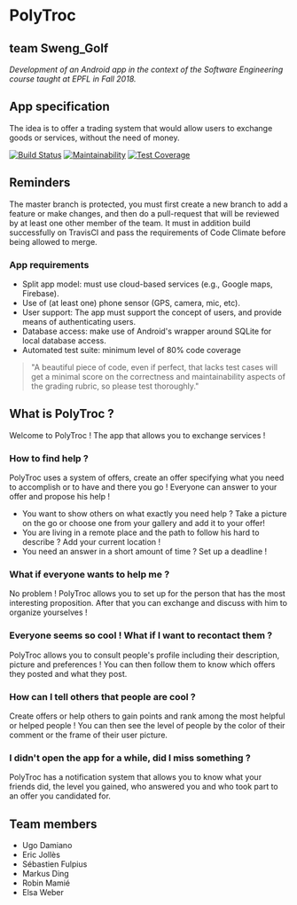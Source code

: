 # PolyTroc
## team Sweng_Golf

*Development of an Android app in the context of the Software Engineering course taught at EPFL in Fall 2018.*

## App specification
The idea is to offer a trading system that would allow users to exchange goods or services, without the need of money.

[![Build Status](https://travis-ci.org/SwengGolfTeam/Sweng_Golf.svg?branch=master)](https://travis-ci.org/SwengGolfTeam/Sweng_Golf)
[![Maintainability](https://api.codeclimate.com/v1/badges/7c724d4b727121965eed/maintainability)](https://codeclimate.com/github/SwengGolfTeam/Sweng_Golf/maintainability)
[![Test Coverage](https://api.codeclimate.com/v1/badges/7c724d4b727121965eed/test_coverage)](https://codeclimate.com/github/SwengGolfTeam/Sweng_Golf/test_coverage)


## Reminders
The master branch is protected, you must first create a new branch to add a feature or make changes, and then do a pull-request that will be reviewed by at least one other member of the team. It must in addition build successfully on TravisCI and pass the requirements of Code Climate before being allowed to merge.


### App requirements
- Split app model: must use cloud-based services (e.g., Google maps, Firebase).
- Use of (at least one) phone sensor (GPS, camera, mic, etc).
- User support: The app must support the concept of users, and provide means of authenticating users. 
- Database access: make use of Android's wrapper around SQLite for local database access.
- Automated test suite: minimum level of 80% code coverage

> "A beautiful piece of code, even if perfect, that lacks test cases will get a minimal score on the correctness and maintainability aspects of the grading rubric, so please test thoroughly."

## What is PolyTroc ?
Welcome to  PolyTroc ! The app that allows you to exchange services !

### How to find help ? 
PolyTroc uses a system of offers, create an offer specifying what you need to accomplish or to have and there you go ! Everyone can answer to your offer and propose his help !
- You want to show others on what exactly you need help ? Take a picture on the go or choose one from your gallery and add it to your offer!
- You are living in a remote place and the path to follow his hard to describe ? Add your current location !
- You need an answer in a short amount of time ? Set up a deadline !

### What if everyone wants to help me ?
No problem ! PolyTroc allows you to set up for the person that has the most interesting proposition. After that you can exchange and discuss with him to organize yourselves !

### Everyone seems so cool ! What if I want to recontact them ?
PolyTroc allows you to consult people's profile including their description, picture and preferences ! You can then follow them to know which offers they posted and what they post.

### How can I tell others that people are cool ?
Create offers or help others to gain points and rank among the most helpful or helped people ! You can then see the level of people by the color of their comment or the frame of their user picture. 

### I didn't open the app for a while, did I miss something ?
PolyTroc has a notification system that allows you to know what your friends did, the level you gained, who answered you and who took part to an offer you candidated for.

## Team members
- Ugo Damiano
- Eric Jollès
- Sébastien Fulpius
- Markus Ding
- Robin Mamié
- Elsa Weber
